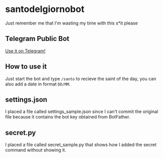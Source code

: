 # santodelgiornobot
Just remember me that I'm wasting my time with this s*it please

## Telegram Public Bot
[Use it on Telegram!](https://t.me/wap_sdgbot)

## How to use it
Just start the bot and type ```/santo``` to recieve the saint of the day, you can also add a date in format ```DD/MM```.

## settings.json
I placed a file called settings_sample.json since I can't commit the original file because it contains the bot key obtained from BotFather.

## secret.py
I placed a file called secret_sample.py that shows how I added the secret command without showing it.